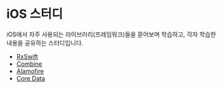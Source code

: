 # iOS 스터디

iOS에서 자주 사용되는 라이브러리(프레임워크)들을 뜯어보며 학습하고, 각자 학습한 내용을 공유하는 스터디입니다.

- [RxSwift](https://github.com/Boostmore2025/iOS-Study/tree/main/RxSwift)
- [Combine](https://github.com/Boostmore2025/iOS-Study/tree/main/Combine)
- [Alamofire](https://github.com/Boostmore2025/iOS-Study/tree/main/Alamofire)
- [Core Data](https://github.com/Boostmore2025/iOS-Study/tree/main/CoreData)

